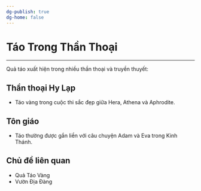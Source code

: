 ```yaml
---
dg-publish: true
dg-home: false
---
```

# Táo Trong Thần Thoại
---

Quả táo xuất hiện trong nhiều thần thoại và truyền thuyết:

## Thần thoại Hy Lạp
- Táo vàng trong cuộc thi sắc đẹp giữa Hera, Athena và Aphrodite.

## Tôn giáo
- Táo thường được gắn liền với câu chuyện Adam và Eva trong Kinh Thánh.

## Chủ đề liên quan
- Quả Táo Vàng
- Vườn Địa Đàng
